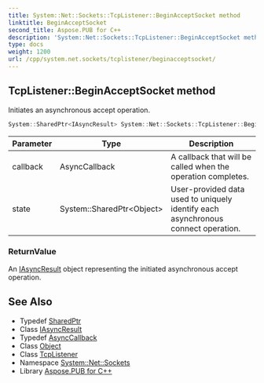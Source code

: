 ```yaml
---
title: System::Net::Sockets::TcpListener::BeginAcceptSocket method
linktitle: BeginAcceptSocket
second_title: Aspose.PUB for C++
description: 'System::Net::Sockets::TcpListener::BeginAcceptSocket method. Initiates an asynchronous accept operation in C++.'
type: docs
weight: 1200
url: /cpp/system.net.sockets/tcplistener/beginacceptsocket/
---
```

## TcpListener::BeginAcceptSocket method


Initiates an asynchronous accept operation.

```cpp
System::SharedPtr<IAsyncResult> System::Net::Sockets::TcpListener::BeginAcceptSocket(AsyncCallback callback, System::SharedPtr<Object> state)
```


| Parameter | Type | Description |
| --- | --- | --- |
| callback | AsyncCallback | A callback that will be called when the operation completes. |
| state | System::SharedPtr\<Object\> | User-provided data used to uniquely identify each asynchronous connect operation. |

### ReturnValue

An [IAsyncResult](../../../system/iasyncresult/) object representing the initiated asynchronous accept operation.

## See Also

* Typedef [SharedPtr](../../../system/sharedptr/)
* Class [IAsyncResult](../../../system/iasyncresult/)
* Typedef [AsyncCallback](../../../system/asynccallback/)
* Class [Object](../../../system/object/)
* Class [TcpListener](../)
* Namespace [System::Net::Sockets](../../)
* Library [Aspose.PUB for C++](../../../)
